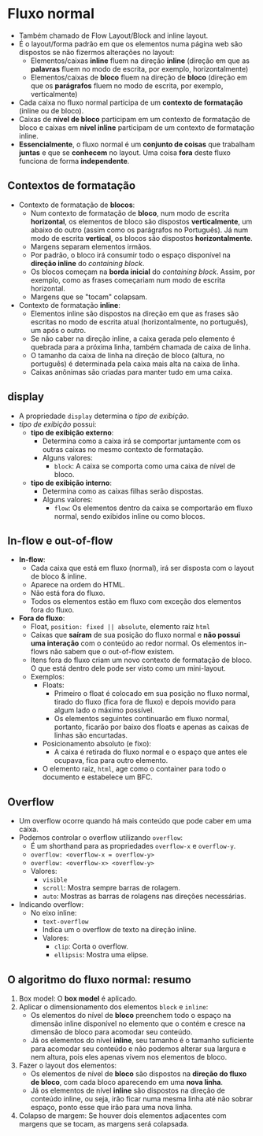 # Fluxo normal

- Também chamado de Flow Layout/Block and inline layout.
- É o layout/forma padrão em que os elementos numa página web são dispostos se não fizermos alterações no layout:
  - Elementos/caixas **inline** fluem na direção **inline** (direção em que as **palavras** fluem no modo de escrita, por exemplo, horizontalmente)
  - Elementos/caixas de **bloco** fluem na direção de **bloco** (direção em que os **parágrafos** fluem no modo de escrita, por exemplo, verticalmente)
- Cada caixa no fluxo normal participa de um **contexto de formatação** (inline ou de bloco).
- Caixas de **nível de bloco** participam em um contexto de formatação de bloco e caixas em **nível inline** participam de um contexto de formatação inline.
- **Essencialmente**, o fluxo normal é um **conjunto de coisas** que trabalham **juntas** e que se **conhecem** no layout. Uma coisa **fora** deste fluxo funciona de forma **independente**.

## Contextos de formatação

- Contexto de formatação de **blocos**:
  - Num contexto de formatação de **bloco**, num modo de escrita **horizontal**, os elementos de bloco são dispostos **verticalmente**, um abaixo do outro (assim como os parágrafos no Português). Já num modo de escrita **vertical**, os blocos são dispostos **horizontalmente**.
  - Margens separam elementos irmãos.
  - Por padrão, o bloco irá consumir todo o espaço disponível na **direção inline** do *containing block*.
  - Os blocos começam na **borda inicial** do *containing block*. Assim, por exemplo, como as frases começariam num modo de escrita horizontal.
  - Margens que se "tocam" colapsam.
- Contexto de formatação **inline**:
  - Elementos inline são dispostos na direção em que as frases são escritas no modo de escrita atual (horizontalmente, no português), um após o outro.
  - Se não caber na direção inline, a caixa gerada pelo elemento é quebrada para a próxima linha, também chamada de caixa de linha.
  - O tamanho da caixa de linha na direção de bloco (altura, no português) é determinada pela caixa mais alta na caixa de linha.
  - Caixas anônimas são criadas para manter tudo em uma caixa.

## display

- A propriedade `display` determina o *tipo de exibição*.
- *tipo de exibição* possui:
  - **tipo de exibição externo**:
    - Determina como a caixa irá se comportar juntamente com os outras caixas no mesmo contexto de formatação.
    - Alguns valores:
      - `block`: A caixa se comporta como uma caixa de nível de bloco.
  - **tipo de exibição interno**:
    - Determina como as caixas filhas serão dispostas.
    - Alguns valores:
      - `flow`: Os elementos dentro da caixa se comportarão em fluxo normal, sendo exibidos inline ou como blocos.

## In-flow e out-of-flow

- **In-flow**:
  - Cada caixa que está em fluxo (normal), irá ser disposta com o layout de bloco & inline.
  - Aparece na ordem do HTML.
  - Não está fora do fluxo.
  - Todos os elementos estão em fluxo com exceção dos elementos fora do fluxo.
- **Fora do fluxo**:
  - Float, `position: fixed || absolute`, elemento raiz `html`
  - Caixas que **saíram** de sua posição do fluxo normal e **não possui uma interação** com o conteúdo ao redor normal. Os elementos in-flows não sabem que o out-of-flow existem.
  - Itens fora do fluxo criam um novo contexto de formatação de bloco. O que está dentro dele pode ser visto como um mini-layout.
  - Exemplos:
    - Floats:
      - Primeiro o float é colocado em sua posição no fluxo normal, tirado do fluxo (fica fora de fluxo) e depois movido para algum lado o máximo possível.
      - Os elementos seguintes continuarão em fluxo normal, portanto, ficarão por baixo dos floats e apenas as caixas de linhas são encurtadas.
    - Posicionamento absoluto (e fixo):
      - A caixa é retirada do fluxo normal e o espaço que antes ele ocupava, fica para outro elemento.
    - O elemento raiz, `html`, age como o container para todo o documento e estabelece um BFC.

## Overflow

- Um overflow ocorre quando há mais conteúdo que pode caber em uma caixa.
- Podemos controlar o overflow utilizando `overflow`:
  - É um shorthand para as propriedades `overflow-x` e `overflow-y`.
  - `overflow: <overflow-x = overflow-y>`
  - `overflow: <overflow-x> <overflow-y>`
  - Valores:
    - `visible`
    - `scroll`: Mostra sempre barras de rolagem.
    - `auto`: Mostras as barras de rolagens nas direções necessárias.
- Indicando overflow:
  - No eixo inline:
    - `text-overflow`
    - Indica um o overflow de texto na direção inline.
    - Valores:
      - `clip`: Corta o overflow.
      - `ellipsis`: Mostra uma elipse.

## O algoritmo do fluxo normal: resumo

  1. Box model: O **box model** é aplicado.
  2. Aplicar o dimensionamento dos elementos `block` e `inline`:
     - Os elementos do nível de **bloco** preenchem todo o espaço na dimensão inline disponível no elemento que o contém e cresce na dimensão de bloco para acomodar seu conteúdo.
     - Já os elementos do nível **inline**, seu tamanho é o tamanho suficiente para acomodar seu conteúdo e não podemos alterar sua largura e nem altura, pois eles apenas vivem nos elementos de bloco.
  3. Fazer o layout dos elementos:
     - Os elementos de nível de **bloco** são dispostos na **direção do fluxo de bloco**, com cada bloco aparecendo em uma **nova linha**.
     - Já os elementos de nível **inline** são dispostos na direção de conteúdo inline, ou seja, irão ficar numa mesma linha até não sobrar espaço, ponto esse que irão para uma nova linha.
  4. Colapso de margem: Se houver dois elementos adjacentes com margens que se tocam, as margens será colapsada.
